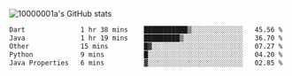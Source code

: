 ![10000001a's GitHub stats](https://github-readme-stats.vercel.app/api?username=10000001a&show_icons=true&theme=onedark&count_private=true)

<!-- [![Top Langs](https://github-readme-stats.vercel.app/api/top-langs/?username=10000001a&layout=compact&theme=onedark&langs_count=5)](https://github.com/anuraghazra/github-readme-stats) -->
<!--
**10000001a/10000001a** is a ✨ _special_ ✨ repository because its `README.md` (this file) appears on your GitHub profile.

Here are some ideas to get you started:

- 🔭 I’m currently working on ...
- 🌱 I’m currently learning ...
- 👯 I’m looking to collaborate on ...
- 🤔 I’m looking for help with ...
- 💬 Ask me about ...
- 📫 How to reach me: ...
- 😄 Pronouns: ...
- ⚡ Fun fact: ...
-->

<!--START_SECTION:waka-->

```txt
Dart              1 hr 38 mins    ███████████▒░░░░░░░░░░░░░   45.56 %
Java              1 hr 19 mins    █████████▒░░░░░░░░░░░░░░░   36.70 %
Other             15 mins         █▓░░░░░░░░░░░░░░░░░░░░░░░   07.27 %
Python            9 mins          █░░░░░░░░░░░░░░░░░░░░░░░░   04.20 %
Java Properties   6 mins          ▓░░░░░░░░░░░░░░░░░░░░░░░░   02.85 %
```

<!--END_SECTION:waka-->

